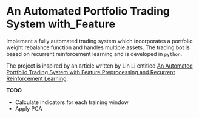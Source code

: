 #  An Automated Portfolio Trading System with_Feature

Implement a fully automated trading system which incorporates a portfolio weight rebalance function and handles multiple assets. The trading bot is based on recurrent reinforcement learning and is developed in `python`. 

The project is inspired by an article written by Lin Li entitled [An Automated Portfolio Trading System with Feature Preprocessing and Recurrent Reinforcement Learning](https://paperswithcode.com/paper/an-automated-portfolio-trading-system-with). 

**TODO**
- Calculate indicators for each training window
- Apply PCA